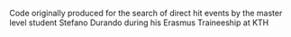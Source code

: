 Code originally produced for the search of direct hit events by the master level student Stefano Durando during his Erasmus Traineeship at KTH